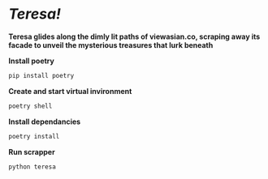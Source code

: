 # *Teresa!*

**Teresa glides along the dimly lit paths of viewasian.co, scraping away its facade to unveil the mysterious treasures that lurk beneath**

**Install poetry**
```bash
pip install poetry
```
**Create and start virtual invironment**
```bash
poetry shell
```

**Install dependancies**
```bash
poetry install
```

**Run scrapper**
```bash
python teresa
```